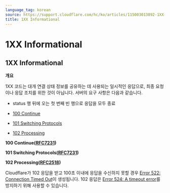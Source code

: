 ```yaml
---
language_tag: korean
source: https://support.cloudflare.com/hc/ko/articles/115003013892-1XX-Informational
title: 1XX Informational
---
```


# 1XX Informational

## 1XX Informational

**개요**

1XX 코드는 대개 연결 상태 정보를 공유하는 데 사용되는 일시적인 응답으로, 최종 요청이나 응답 조치를 위한 것이 아닙니다. 서버의 요구 사항은 다음과 같습니다.

-   status 행 뒤에 오는 첫 번째 빈 행으로 응답을 모두 종료



-   [100 Continue](https://support.cloudflare.com/hc/ko/articles/115003013892-1XX-Informational#code_100)
-   [101 Switching Protocols](https://support.cloudflare.com/hc/ko/articles/115003013892-1XX-Informational#code_101)
-   [102 Processing](https://support.cloudflare.com/hc/ko/articles/115003013892-1XX-Informational#code_102)

**100 Continue([RFC7231](https://tools.ietf.org/html/rfc7231))**


**101 Switching Protocols([RFC7231](https://tools.ietf.org/html/rfc7231))**


**102 Processing([RFC2518](https://tools.ietf.org/html/rfc2518))**


Cloudflare가 102 응답을 받고 100초 이내에 응답을 수신하지 못할 경우 [Error 522: Connection Timed Out](https://support.cloudflare.com/hc/articles/115003011431#522error)이 생성됩니다. 102 응답은 [Error 524: A timeout error](https://support.cloudflare.com/hc/articles/115003011431#524error)를 방지하기 위해 사용할 수 있습니다.
